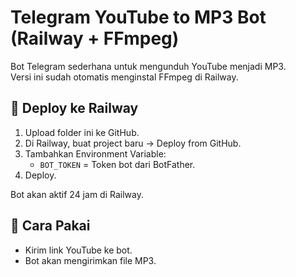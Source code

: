 # Telegram YouTube to MP3 Bot (Railway + FFmpeg)

Bot Telegram sederhana untuk mengunduh YouTube menjadi MP3.  
Versi ini sudah otomatis menginstal FFmpeg di Railway.

## 🚀 Deploy ke Railway
1. Upload folder ini ke GitHub.
2. Di Railway, buat project baru -> Deploy from GitHub.
3. Tambahkan Environment Variable:
   - `BOT_TOKEN` = Token bot dari BotFather.
4. Deploy.

Bot akan aktif 24 jam di Railway.

## 📌 Cara Pakai
- Kirim link YouTube ke bot.
- Bot akan mengirimkan file MP3.
